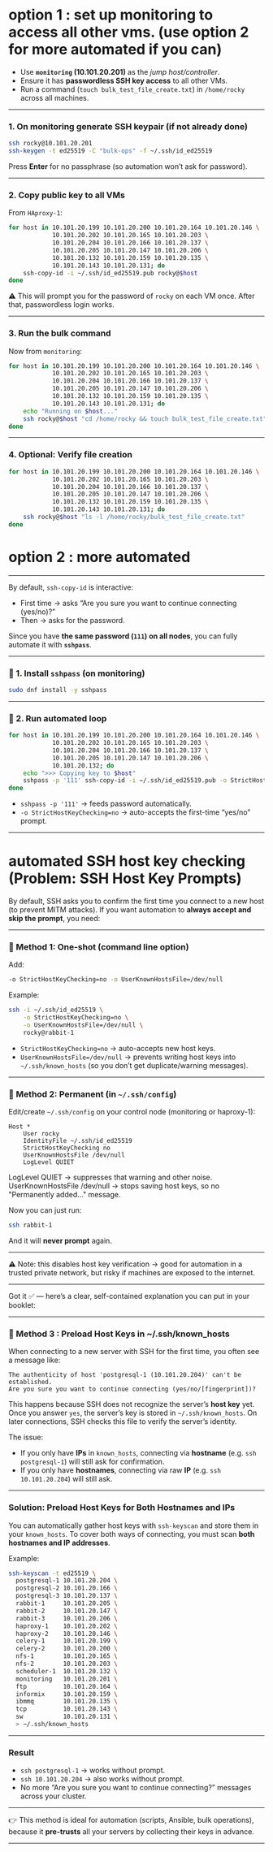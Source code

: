 # option 1 : set up monitoring to access all other vms. (use option 2 for more automated if you can)

* Use **`monitoring` (10.101.20.201)** as the *jump host/controller*.
* Ensure it has **passwordless SSH key access** to all other VMs.
* Run a command (`touch bulk_test_file_create.txt`) in `/home/rocky` across all machines.

---
### 1. On **monitoring** generate SSH keypair (if not already done)

```bash
ssh rocky@10.101.20.201
ssh-keygen -t ed25519 -C "bulk-ops" -f ~/.ssh/id_ed25519
```

Press **Enter** for no passphrase (so automation won’t ask for password).

---

### 2. Copy public key to all VMs

From `HAproxy-1`:

```bash
for host in 10.101.20.199 10.101.20.200 10.101.20.164 10.101.20.146 \
            10.101.20.202 10.101.20.165 10.101.20.203 \
            10.101.20.204 10.101.20.166 10.101.20.137 \
            10.101.20.205 10.101.20.147 10.101.20.206 \
            10.101.20.132 10.101.20.159 10.101.20.135 \
            10.101.20.143 10.101.20.131; do
    ssh-copy-id -i ~/.ssh/id_ed25519.pub rocky@$host
done
```

⚠️ This will prompt you for the password of `rocky` on each VM once. After that, passwordless login works.

---

### 3. Run the bulk command

Now from `monitoring`:

```bash
for host in 10.101.20.199 10.101.20.200 10.101.20.164 10.101.20.146 \
            10.101.20.202 10.101.20.165 10.101.20.203 \
            10.101.20.204 10.101.20.166 10.101.20.137 \
            10.101.20.205 10.101.20.147 10.101.20.206 \
            10.101.20.132 10.101.20.159 10.101.20.135 \
            10.101.20.143 10.101.20.131; do
    echo "Running on $host..."
    ssh rocky@$host "cd /home/rocky && touch bulk_test_file_create.txt"
done
```

---

### 4. Optional: Verify file creation

```bash
for host in 10.101.20.199 10.101.20.200 10.101.20.164 10.101.20.146 \
            10.101.20.202 10.101.20.165 10.101.20.203 \
            10.101.20.204 10.101.20.166 10.101.20.137 \
            10.101.20.205 10.101.20.147 10.101.20.206 \
            10.101.20.132 10.101.20.159 10.101.20.135 \
            10.101.20.143 10.101.20.131; do
    ssh rocky@$host "ls -l /home/rocky/bulk_test_file_create.txt"
done
```

# option 2 : more automated
---


By default, `ssh-copy-id` is interactive:

* First time → asks “Are you sure you want to continue connecting (yes/no)?”
* Then → asks for the password.

Since you have **the same password (`111`) on all nodes**, you can fully automate it with **`sshpass`**.

---

### 🔹 1. Install `sshpass` (on monitoring)

```bash
sudo dnf install -y sshpass
```

---

### 🔹 2. Run automated loop

```bash
for host in 10.101.20.199 10.101.20.200 10.101.20.164 10.101.20.146 \
            10.101.20.202 10.101.20.165 10.101.20.203 \
            10.101.20.204 10.101.20.166 10.101.20.137 \
            10.101.20.205 10.101.20.147 10.101.20.206 \
            10.101.20.132; do
    echo ">>> Copying key to $host"
    sshpass -p '111' ssh-copy-id -i ~/.ssh/id_ed25519.pub -o StrictHostKeyChecking=no rocky@$host
done
```

* `sshpass -p '111'` → feeds password automatically.
* `-o StrictHostKeyChecking=no` → auto-accepts the first-time “yes/no” prompt.

---

# automated SSH host key checking (Problem: SSH Host Key Prompts)

By default, SSH asks you to confirm the first time you connect to a new host (to prevent MITM attacks).
If you want automation to **always accept and skip the prompt**, you need:

---

### 🔹 Method 1: One-shot (command line option)

Add:

```bash
-o StrictHostKeyChecking=no -o UserKnownHostsFile=/dev/null
```

Example:

```bash
ssh -i ~/.ssh/id_ed25519 \
    -o StrictHostKeyChecking=no \
    -o UserKnownHostsFile=/dev/null \
    rocky@rabbit-1
```

* `StrictHostKeyChecking=no` → auto-accepts new host keys.
* `UserKnownHostsFile=/dev/null` → prevents writing host keys into `~/.ssh/known_hosts` (so you don’t get duplicate/warning messages).

---

### 🔹 Method 2: Permanent (in `~/.ssh/config`)

Edit/create `~/.ssh/config` on your control node (monitoring or haproxy-1):

```ssh-config
Host *
    User rocky
    IdentityFile ~/.ssh/id_ed25519
    StrictHostKeyChecking no
    UserKnownHostsFile /dev/null
    LogLevel QUIET
```

LogLevel QUIET → suppresses that warning and other noise.    
UserKnownHostsFile /dev/null → stops saving host keys, so no "Permanently added..." message.   

Now you can just run:

```bash
ssh rabbit-1
```

And it will **never prompt** again.

---

⚠️ Note: this disables host key verification → good for automation in a trusted private network, but risky if machines are exposed to the internet.

---

Got it ✅ — here’s a clear, self-contained explanation you can put in your booklet:

---


### 🔹 Method 3 : Preload Host Keys in ~/.ssh/known_hosts

When connecting to a new server with SSH for the first time, you often see a message like:

```
The authenticity of host 'postgresql-1 (10.101.20.204)' can't be established.
Are you sure you want to continue connecting (yes/no/[fingerprint])?
```

This happens because SSH does not recognize the server’s **host key** yet. Once you answer `yes`, the server’s key is stored in `~/.ssh/known_hosts`. On later connections, SSH checks this file to verify the server’s identity.

The issue:

* If you only have **IPs** in `known_hosts`, connecting via **hostname** (e.g. `ssh postgresql-1`) will still ask for confirmation.
* If you only have **hostnames**, connecting via raw **IP** (e.g. `ssh 10.101.20.204`) will still ask.

---

### Solution: Preload Host Keys for Both Hostnames and IPs

You can automatically gather host keys with `ssh-keyscan` and store them in your `known_hosts`. To cover both ways of connecting, you must scan **both hostnames and IP addresses**.

Example:

```bash
ssh-keyscan -t ed25519 \
  postgresql-1 10.101.20.204 \
  postgresql-2 10.101.20.166 \
  postgresql-3 10.101.20.137 \
  rabbit-1     10.101.20.205 \
  rabbit-2     10.101.20.147 \
  rabbit-3     10.101.20.206 \
  haproxy-1    10.101.20.202 \
  haproxy-2    10.101.20.146 \
  celery-1     10.101.20.199 \
  celery-2     10.101.20.200 \
  nfs-1        10.101.20.165 \
  nfs-2        10.101.20.203 \
  scheduler-1  10.101.20.132 \
  monitoring   10.101.20.201 \
  ftp          10.101.20.164 \
  informix     10.101.20.159 \
  ibmmq        10.101.20.135 \
  tcp          10.101.20.143 \
  sw           10.101.20.131 \
  > ~/.ssh/known_hosts
```

---

### Result

* `ssh postgresql-1` → works without prompt.
* `ssh 10.101.20.204` → also works without prompt.
* No more “Are you sure you want to continue connecting?” messages across your cluster.

---

👉 This method is ideal for automation (scripts, Ansible, bulk operations), because it **pre-trusts** all your servers by collecting their keys in advance.

---




